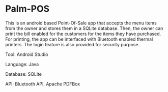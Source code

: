 # Palm-POS
This is an android based Point-Of-Sale app that accepts the menu items from the owner and stores them in a SQLite database. Then, the owner can print the bill enabled for the customers for the items they have purchased. For printing, the app can be interfaced with Bluetooth enabled thermal printers. The login feature is also provided for security purpose.

Tool: Android Studio

Language: Java

Database: SQLite

API: Bluetooth API, Apache PDFBox
